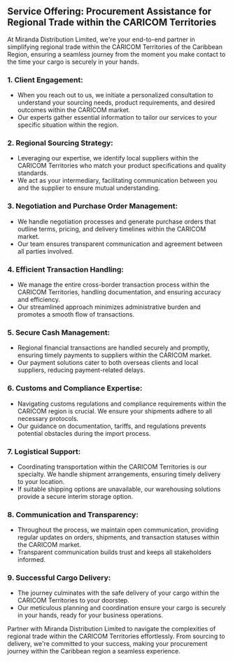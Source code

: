## Service Offering: Procurement Assistance for Regional Trade within the CARICOM Territories

At Miranda Distribution Limited, we're your end-to-end partner in simplifying regional trade within the CARICOM Territories of the Caribbean Region, ensuring a seamless journey from the moment you make contact to the time your cargo is securely in your hands.

### 1. Client Engagement:
- When you reach out to us, we initiate a personalized consultation to understand your sourcing needs, product requirements, and desired outcomes within the CARICOM market.
- Our experts gather essential information to tailor our services to your specific situation within the region.

### 2. Regional Sourcing Strategy:
- Leveraging our expertise, we identify local suppliers within the CARICOM Territories who match your product specifications and quality standards.
- We act as your intermediary, facilitating communication between you and the supplier to ensure mutual understanding.

### 3. Negotiation and Purchase Order Management:
- We handle negotiation processes and generate purchase orders that outline terms, pricing, and delivery timelines within the CARICOM market.
- Our team ensures transparent communication and agreement between all parties involved.

### 4. Efficient Transaction Handling:
- We manage the entire cross-border transaction process within the CARICOM Territories, handling documentation, and ensuring accuracy and efficiency.
- Our streamlined approach minimizes administrative burden and promotes a smooth flow of transactions.

### 5. Secure Cash Management:
- Regional financial transactions are handled securely and promptly, ensuring timely payments to suppliers within the CARICOM market.
- Our payment solutions cater to both overseas clients and local suppliers, reducing payment-related delays.

### 6. Customs and Compliance Expertise:
- Navigating customs regulations and compliance requirements within the CARICOM region is crucial. We ensure your shipments adhere to all necessary protocols.
- Our guidance on documentation, tariffs, and regulations prevents potential obstacles during the import process.

### 7. Logistical Support:
- Coordinating transportation within the CARICOM Territories is our specialty. We handle shipment arrangements, ensuring timely delivery to your location.
- If suitable shipping options are unavailable, our warehousing solutions provide a secure interim storage option.

### 8. Communication and Transparency:
- Throughout the process, we maintain open communication, providing regular updates on orders, shipments, and transaction statuses within the CARICOM market.
- Transparent communication builds trust and keeps all stakeholders informed.

### 9. Successful Cargo Delivery:
- The journey culminates with the safe delivery of your cargo within the CARICOM Territories to your doorstep.
- Our meticulous planning and coordination ensure your cargo is securely in your hands, ready for your business operations.

Partner with Miranda Distribution Limited to navigate the complexities of regional trade within the CARICOM Territories effortlessly. From sourcing to delivery, we're committed to your success, making your procurement journey within the Caribbean region a seamless experience.
